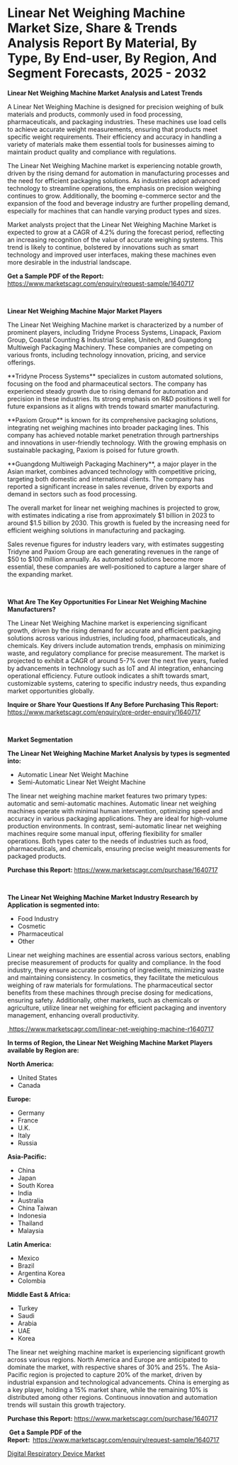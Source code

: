 <p><h1>Linear Net Weighing Machine Market Size, Share & Trends Analysis Report By Material, By Type, By End-user, By Region, And Segment Forecasts, 2025 - 2032</h1></p><p><strong>Linear Net Weighing Machine Market Analysis and Latest Trends</strong></p>
<p><p>A Linear Net Weighing Machine is designed for precision weighing of bulk materials and products, commonly used in food processing, pharmaceuticals, and packaging industries. These machines use load cells to achieve accurate weight measurements, ensuring that products meet specific weight requirements. Their efficiency and accuracy in handling a variety of materials make them essential tools for businesses aiming to maintain product quality and compliance with regulations.</p><p>The Linear Net Weighing Machine market is experiencing notable growth, driven by the rising demand for automation in manufacturing processes and the need for efficient packaging solutions. As industries adopt advanced technology to streamline operations, the emphasis on precision weighing continues to grow. Additionally, the booming e-commerce sector and the expansion of the food and beverage industry are further propelling demand, especially for machines that can handle varying product types and sizes.</p><p>Market analysts project that the Linear Net Weighing Machine Market is expected to grow at a CAGR of 4.2% during the forecast period, reflecting an increasing recognition of the value of accurate weighing systems. This trend is likely to continue, bolstered by innovations such as smart technology and improved user interfaces, making these machines even more desirable in the industrial landscape.</p></p>
<p><strong>Get a Sample PDF of the Report:&nbsp;</strong> <a href="https://www.marketscagr.com/enquiry/request-sample/1640717?utm_campaign=2998&utm_medium=2&utm_source=Github&utm_content=ia&utm_term=23032025&utm_id=linear-net-weighing-machine">https://www.marketscagr.com/enquiry/request-sample/1640717</a></p>
<p>&nbsp;</p>
<p><strong>Linear Net Weighing Machine Major Market Players</strong></p>
<p><p>The Linear Net Weighing Machine market is characterized by a number of prominent players, including Tridyne Process Systems, Linapack, Paxiom Group, Coastal Counting & Industrial Scales, Unitech, and Guangdong Multiweigh Packaging Machinery. These companies are competing on various fronts, including technology innovation, pricing, and service offerings.</p><p>**Tridyne Process Systems** specializes in custom automated solutions, focusing on the food and pharmaceutical sectors. The company has experienced steady growth due to rising demand for automation and precision in these industries. Its strong emphasis on R&D positions it well for future expansions as it aligns with trends toward smarter manufacturing.</p><p>**Paxiom Group** is known for its comprehensive packaging solutions, integrating net weighing machines into broader packaging lines. This company has achieved notable market penetration through partnerships and innovations in user-friendly technology. With the growing emphasis on sustainable packaging, Paxiom is poised for future growth.</p><p>**Guangdong Multiweigh Packaging Machinery**, a major player in the Asian market, combines advanced technology with competitive pricing, targeting both domestic and international clients. The company has reported a significant increase in sales revenue, driven by exports and demand in sectors such as food processing.</p><p>The overall market for linear net weighing machines is projected to grow, with estimates indicating a rise from approximately $1 billion in 2023 to around $1.5 billion by 2030. This growth is fueled by the increasing need for efficient weighing solutions in manufacturing and packaging. </p><p>Sales revenue figures for industry leaders vary, with estimates suggesting Tridyne and Paxiom Group are each generating revenues in the range of $50 to $100 million annually. As automated solutions become more essential, these companies are well-positioned to capture a larger share of the expanding market.</p></p>
<p>&nbsp;</p>
<p><strong>What Are The Key Opportunities For Linear Net Weighing Machine Manufacturers?</strong></p>
<p><p>The Linear Net Weighing Machine market is experiencing significant growth, driven by the rising demand for accurate and efficient packaging solutions across various industries, including food, pharmaceuticals, and chemicals. Key drivers include automation trends, emphasis on minimizing waste, and regulatory compliance for precise measurement. The market is projected to exhibit a CAGR of around 5-7% over the next five years, fueled by advancements in technology such as IoT and AI integration, enhancing operational efficiency. Future outlook indicates a shift towards smart, customizable systems, catering to specific industry needs, thus expanding market opportunities globally.</p></p>
<p><strong>Inquire or Share Your Questions If Any Before Purchasing This Report:</strong> <a href="https://www.marketscagr.com/enquiry/pre-order-enquiry/1640717?utm_campaign=2998&utm_medium=2&utm_source=Github&utm_content=ia&utm_term=23032025&utm_id=linear-net-weighing-machine">https://www.marketscagr.com/enquiry/pre-order-enquiry/1640717</a></p>
<p>&nbsp;</p>
<p><strong>Market Segmentation</strong></p>
<p><strong>The Linear Net Weighing Machine Market Analysis by types is segmented into:</strong></p>
<p><ul><li>Automatic Linear Net Weight Machine</li><li>Semi-Automatic Linear Net Weight Machine</li></ul></p>
<p><p>The linear net weighing machine market features two primary types: automatic and semi-automatic machines. Automatic linear net weighing machines operate with minimal human intervention, optimizing speed and accuracy in various packaging applications. They are ideal for high-volume production environments. In contrast, semi-automatic linear net weighing machines require some manual input, offering flexibility for smaller operations. Both types cater to the needs of industries such as food, pharmaceuticals, and chemicals, ensuring precise weight measurements for packaged products.</p></p>
<p><strong>Purchase this Report:&nbsp;</strong><a href="https://www.marketscagr.com/purchase/1640717?utm_campaign=2998&utm_medium=2&utm_source=Github&utm_content=ia&utm_term=23032025&utm_id=linear-net-weighing-machine">https://www.marketscagr.com/purchase/1640717</a></p>
<p>&nbsp;</p>
<p><strong>The Linear Net Weighing Machine Market Industry Research by Application is segmented into:</strong></p>
<p><ul><li>Food Industry</li><li>Cosmetic</li><li>Pharmaceutical</li><li>Other</li></ul></p>
<p><p>Linear net weighing machines are essential across various sectors, enabling precise measurement of products for quality and compliance. In the food industry, they ensure accurate portioning of ingredients, minimizing waste and maintaining consistency. In cosmetics, they facilitate the meticulous weighing of raw materials for formulations. The pharmaceutical sector benefits from these machines through precise dosing for medications, ensuring safety. Additionally, other markets, such as chemicals or agriculture, utilize linear net weighing for efficient packaging and inventory management, enhancing overall productivity.</p></p>
<p><a href="https://www.marketscagr.com/linear-net-weighing-machine-r1640717?utm_campaign=2998&utm_medium=2&utm_source=Github&utm_content=ia&utm_term=23032025&utm_id=linear-net-weighing-machine">&nbsp;https://www.marketscagr.com/linear-net-weighing-machine-r1640717</a></p>
<p><strong>In terms of Region, the Linear Net Weighing Machine Market Players available by Region are:</strong></p>
<p>
    <p> <strong> North America: </strong>
        <ul>
            <li>United States</li>
            <li>Canada</li>
        </ul>
        </p> 
    <p> <strong> Europe: </strong>
        <ul>
            <li>Germany</li>
            <li>France</li>
            <li>U.K.</li>
            <li>Italy</li>
            <li>Russia</li>
        </ul>
        </p> 
    <p> <strong> Asia-Pacific: </strong>
        <ul>
            <li>China</li>
            <li>Japan</li>
            <li>South Korea</li>
            <li>India</li>
            <li>Australia</li>
            <li>China Taiwan</li>
            <li>Indonesia</li>
            <li>Thailand</li>
            <li>Malaysia</li>
        </ul>
        </p> 
    <p> <strong> Latin America: </strong>
        <ul>
            <li>Mexico</li>
            <li>Brazil</li>
            <li>Argentina Korea</li>
            <li>Colombia</li>
        </ul>
        </p> 
    <p> <strong> Middle East & Africa: </strong>
        <ul>
            <li>Turkey</li>
            <li>Saudi</li>
            <li>Arabia</li>
            <li>UAE</li>
            <li>Korea</li>
        </ul>
    </p>
    </p>
<p><p>The linear net weighing machine market is experiencing significant growth across various regions. North America and Europe are anticipated to dominate the market, with respective shares of 30% and 25%. The Asia-Pacific region is projected to capture 20% of the market, driven by industrial expansion and technological advancements. China is emerging as a key player, holding a 15% market share, while the remaining 10% is distributed among other regions. Continuous innovation and automation trends will sustain this growth trajectory.</p></p>
<p><strong>Purchase this Report: </strong><a href="https://www.marketscagr.com/purchase/1640717?utm_campaign=2998&utm_medium=2&utm_source=Github&utm_content=ia&utm_term=23032025&utm_id=linear-net-weighing-machine">https://www.marketscagr.com/purchase/1640717</a></p>
<p>&nbsp;<strong>Get a Sample PDF of the Report:&nbsp;&nbsp;</strong><a href="https://www.marketscagr.com/enquiry/request-sample/1640717?utm_campaign=2998&utm_medium=2&utm_source=Github&utm_content=ia&utm_term=23032025&utm_id=linear-net-weighing-machine">https://www.marketscagr.com/enquiry/request-sample/1640717</a></p>
<p><strong></strong></p>
<p><p><a href="https://github.com/verikaahova/Market-Research-Report-List-1/blob/main/digital-respiratory-device-market.md?utm_campaign=2998&utm_medium=2&utm_source=Github&utm_content=ia&utm_term=23032025&utm_id=linear-net-weighing-machine">Digital Respiratory Device Market</a></p></p>